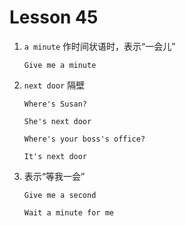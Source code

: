 # Lesson 45

1. `a minute` 作时间状语时，表示“一会儿”

   ```
   Give me a minute
   ```

2. `next door` 隔壁

   ```
   Where's Susan?

   She's next door

   Where's your boss's office?

   It's next door
   ```

3. 表示“等我一会”

   ```
   Give me a second

   Wait a minute for me
   ```
